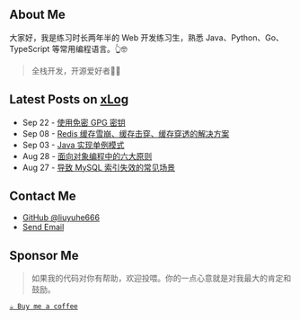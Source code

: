 ## About Me

大家好，我是练习时长两年半的 Web 开发练习生，熟悉 Java、Python、Go、TypeScript 等常用编程语言。👆🤓

> 全栈开发，开源爱好者🧑‍💻

## Latest Posts on [xLog](https://hellolyh.xlog.app)

<!-- feed start -->
- Sep 22 - [使用免密 GPG 密钥](https://xlog.app/api/redirection?characterId=59997&noteId=72)
- Sep 08 - [Redis 缓存雪崩、缓存击穿、缓存穿透的解决方案](https://xlog.app/api/redirection?characterId=59997&noteId=57)
- Sep 03 - [Java 实现单例模式](https://xlog.app/api/redirection?characterId=59997&noteId=50)
- Aug 28 - [面向对象编程中的六大原则](https://xlog.app/api/redirection?characterId=59997&noteId=43)
- Aug 27 - [导致 MySQL 索引失效的常见场景](https://xlog.app/api/redirection?characterId=59997&noteId=41)
<!-- feed end -->

## Contact Me

- [GitHub @liuyuhe666](https://github.com/liuyuhe666)
- [Send Email](mailto:cnliuyuhe@gmail.com)

## Sponsor Me

> 如果我的代码对你有帮助，欢迎投喂。你的一点心意就是对我最大的肯定和鼓励。

[`☕ Buy me a coffee`](https://github.com/lyh-gzh/buy-me-a-coffee)

<!--
## Hi there 👋

**Here are some ideas to get you started:**

🙋‍♀️ A short introduction - what is your organization all about?
🌈 Contribution guidelines - how can the community get involved?
👩‍💻 Useful resources - where can the community find your docs? Is there anything else the community should know?
🍿 Fun facts - what does your team eat for breakfast?
🧙 Remember, you can do mighty things with the power of [Markdown](https://docs.github.com/github/writing-on-github/getting-started-with-writing-and-formatting-on-github/basic-writing-and-formatting-syntax)
-->
